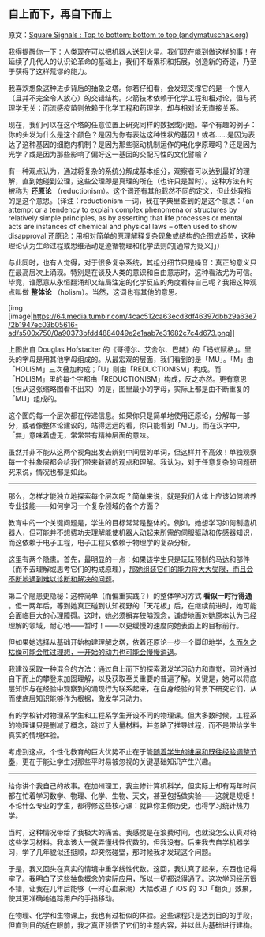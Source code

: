 ## 自上而下，再自下而上

原文：[Square Signals : Top to bottom; bottom to top (andymatuschak.org)](https://blog.andymatuschak.org/post/18851823748/top-to-bottom-bottom-to-top)

我得提醒你一下：人类现在可以把机器人送到火星。我们现在能到做这样的事！在延续了几代人的认识论革命的基础上，我们不断累积和拓展，创造新的奇迹，乃至于获得了这样荒谬的能力。

我喜欢想象这种进步背后的抽象之塔。你若仔细看，会发现支撑它的是一个惊人（且并不完全令人放心）的交错结构。火箭技术依赖于化学工程和相对论，但与药理学无关；而流感疫苗则依赖于化学工程和药理学，却与相对论无直接关系。

现在，我们可以在这个塔的任意位置上研究同样的数据或问题。举个有趣的例子：你的头发为什么是这个颜色？是因为你有表达这种性状的基因！或者……是因为表达了这种基因的细胞内机制？是因为那些驱动机制运作的电化学原理吗？还是因为光学？或是因为那些影响了偏好这一基因的交配习性的文化譬喻？

有一种观点认为，通过将复杂的系统分解成基本组分，观察者可以达到最好的理解，直到她碰到公理，这些公理即是真理的所在（也许只是暂时）。这种方法有时被称为 **还原论** （reductionism）。这个词还有其他截然不同的定义，但此处我指的是这个意思。（译注：reductionism 一词，我在字典里查到的是这个意思：「an attempt or a tendency to explain complex phenomena or structures by relatively simple principles, as by asserting that life processes or mental acts are instances of chemical and physical laws – often used to show disapproval 还原论：用相对简单的原理解释复杂现象或结构的企图或趋势，这种理论认为生命过程或思维活动是遵循物理和化学法则的[通常为贬义]」）

与此同时，也有人觉得，对于很多复杂系统，其组分细节只是噪音：真正的意义只在最高层次上涌现。特别是在谈及人类的意识和自由意志时，这种看法尤为可信。毕竟，谁愿意从永恒翻涌却又结局注定的化学反应的角度看待自己呢？我把这种观点叫做 **整体论** （holism）。当然，这词也有其他的意思。

[img [image|https://64.media.tumblr.com/4cac512ca63ecd3df46397dbb29a63e7/2b1947ec03b05616-ad/s500x750/0a90373bfdd4884049e2e1aab7e31682c7c4d673.png]]

上图出自 Douglas Hofstadter 的《哥德尔、艾舍尔、巴赫》的「蚂蚁赋格」。里头的字母是用其他字母组成的。从最宏观的层面，我们看到的是「MU」。「M」由「HOLISM」三次叠加构成；「U」则由「REDUCTIONISM」构成。而「HOLISM」里的每个字都由「REDUCTIONISM」构成，反之亦然。更有意思（但从这张缩略图看不出来）的是，图里最小的字母，实际上都是由不断重复的「MU」组成的。

这个图的每一个层次都在传递信息。如果你只是简单地使用还原论，分解每一部分，或者像整体论建议的，站得远远的看，你只能看到「MU」。而在汉字中，「無」意味着虚无，常常带有精神层面的意味。

虽然并非不能从这两个视角出发去辨别中间层的单词，但这样并不高效！单独观察每一个抽象层都会给我们带来新颖的观点和理解。我认为，对于任意复杂的问题研究来说，情况也都是如此。

------

那么，怎样才能独立地探索每个层次呢？简单来说，就是我们大体上应该如何培养专业技能——如何学习一个复杂领域的各个方面？

教育中的一个关键问题是，学生的目标常常是整体的。例如，她想学习如何制造机器人，但可能并不想费功夫理解能使机器人动起来所需的伺服驱动和传感器知识，而这依赖于电子工程，电子工程又依赖于物理学的复杂分析。

这里有两个隐患。首先，最明显的一点：如果该学生只是玩玩预制的马达和部件（而不去理解或思考它们的构成原理），[那她组装它们的能力将大大受限，而且会不断地遇到难以诊断和解决的问题](http://blog.andymatuschak.org/post/11981786941/feeding-abstraction-with-understanding)。

第二个隐患更隐秘：这种简单（而偏重实践？）的整体学习方式 **看似一时行得通** 。但一两年后，等到她真正碰到认知视野的「天花板」后，在继续前进时，她可能会面临巨大的心理障碍。这时，她必须摒弃狭隘观念，谦虚地面对她原本认为已经理解的领域，耐心地——暂时！——以更缓慢的速度向她表面上的目标前行。

但如果她选择从基础开始构建理解之塔，依着还原论一步一个脚印地学，[久而久之枯燥可能会胜过理想，一开始的动力也可能会慢慢消退](http://blog.andymatuschak.org/post/981429112/progressive-disclosure-in-software-education)。

我建议采取一种混合的方法：通过自上而下的探索激发学习动力和直觉，同时通过自下而上的攀登来加固理解，以及获取至关重要的普遍了解。关键是，她可以将底层知识与在经验中观察到的涌现行为联系起来，在自身经验的背景下研究它们，从而使底层知识能够作为根据，激发学习动力。

有的学校针对物理系学生和工程系学生开设不同的物理课。但大多数时候，工程系的物理课只是删减了概念，跳过了大量材料，并忽略了推导过程，而不是带给学生真实的情境体验。

考虑到这点，个性化教育的巨大优势不止在于能[随着学生的进展和既往经验调整节奏](http://blog.andymatuschak.org/post/6555502730/mentor-apprentice)，更在于能让学生对那些平时易被忽视的关键基础知识产生兴趣。

------

给你讲个我自己的故事。在加州理工，我主修计算机科学，但实际上却有两年时间都在忙着学习数学、物理、化学、生物、天文，甚至包括做实验——这就是规矩！不论什么专业的学生，都得修这些核心课：就算你主修历史，也得学习统计热力学。

当时，这种情况带给了我极大的痛苦。我感觉是在浪费时间，也就没怎么认真对待这些学习材料。我本该大一就弄懂线性代数的，但我没有。后来我去自学机器学习，学了几年貌似还挺顺，却突然碰壁，那时候我才发现这个问题。

于是，我又回头在真实的情境中重学线性代数。这回，我认真了起来，东西也记得牢了。我明白了这些抽象概念的实际应用，所以一切都说得通了。这次学习经历很不错，让我在几年后能够（一时心血来潮）大幅改进了 iOS 的 3D「翻页」效果，使其更准确地追踪用户的手指移动。

在物理、化学和生物课上，我也有过相似的体验。这些课程只是达到目的的手段，但直到目的近在眼前，我才真正领悟了它们的主题内容，并以此为基础进行建构。
